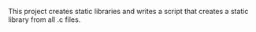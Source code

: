 This project creates static libraries and writes a script that creates a static library from all .c files.
